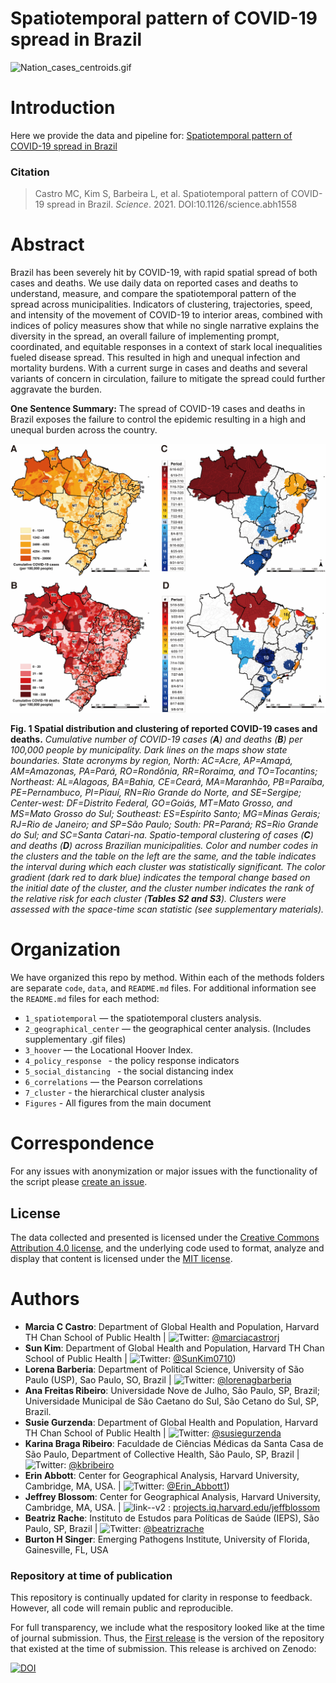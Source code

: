 # Spatiotemporal pattern of COVID-19 spread in Brazil 

 
 ![Nation_cases_centroids.gif](2_geographic_center/gif/Nation_cases_centroids.gif)
 
# Introduction
Here we provide the data and pipeline for: [Spatiotemporal pattern of COVID-19 spread in Brazil](https://science.sciencemag.org/content/early/2021/04/13/science.abh1558)

### Citation

> Castro MC, Kim S, Barbeira L, et al. Spatiotemporal pattern of COVID-19 spread in Brazil. *Science*. 2021. DOI:10.1126/science.abh1558


# Abstract

Brazil has been severely hit by COVID-19, with rapid spatial spread of both cases and deaths. We use daily data on reported cases and deaths to understand, measure, and compare the spatiotemporal pattern of the spread across municipalities. Indicators of clustering, trajectories, speed, and intensity of the movement of COVID-19 to interior areas, combined with indices of policy measures show that while no single narrative explains the diversity in the spread, an overall failure of implementing prompt, coordinated, and equitable responses in a context of stark local inequalities fueled disease spread. This resulted in high and unequal infection and mortality burdens. With a current surge in cases and deaths and several variants of concern in circulation, failure to mitigate the spread could further aggravate the burden.

__One Sentence Summary:__ The spread of COVID-19 cases and deaths in Brazil exposes the failure to control the epidemic resulting in a high and unequal burden across the country.

![Figure 1](figures/Figure1.png "Figure 1")

__Fig. 1 Spatial distribution and clustering of reported COVID-19 cases and deaths.__
*Cumulative number of COVID-19 cases (__A__) and deaths (__B__) per 100,000 people by municipality. Dark lines on the maps show state boundaries. State acronyms by region, North: AC=Acre, AP=Amapá, AM=Amazonas, PA=Pará, RO=Rondônia, RR=Roraima, and TO=Tocantins; Northeast: AL=Alagoas, BA=Bahia, CE=Ceará, MA=Maranhão, PB=Paraíba, PE=Pernambuco, PI=Piauí, RN=Rio Grande do Norte, and SE=Sergipe; Center-west: DF=Distrito Federal, GO=Goiás, MT=Mato Grosso, and MS=Mato Grosso do Sul; Southeast: ES=Espírito Santo; MG=Minas Gerais; RJ=Rio de Janeiro; and SP=São Paulo; South: PR=Paraná; RS=Rio Grande do Sul; and SC=Santa Catari-na. Spatio-temporal clustering of cases (__C__) and deaths (__D__) across Brazilian municipalities. Color and number codes in the clusters and the table on the left are the same, and the table indicates the interval during which each cluster was statistically significant. The color gradient (dark red to dark blue) indicates the temporal change based on the initial date of the cluster, and the cluster number indicates the rank of the relative risk for each cluster (__Tables S2 and S3__). Clusters were assessed with the space-time scan statistic (see supplementary materials).* 



# Organization
We have organized this repo by method. Within each of the methods folders are separate `code`, `data`, and `README.md` files. For additional information see the `README.md` files for each method: 
- `1_spatiotemporal`  — the spatiotemporal clusters analysis.
- `2_geographical_center`  — the geographical center analysis. (Includes supplementary .gif files)
- `3_hoover` —  the Locational Hoover Index.
- `4_policy_response ` - the policy response indicators
- `5_social_distancing ` - the social distancing index
- `6_correlations` — the Pearson correlations
- `7_cluster` - the hierarchical cluster analysis
- `Figures` - All figures from the main document 


# Correspondence
For any issues with anonymization or major issues with the functionality of the script please [create an issue](https://github.com/mcastrolab/Brazil_Covid19_spatiotemporal/issues).



## License
The data collected and presented is licensed under the [Creative Commons Attribution 4.0 license](https://creativecommons.org/licenses/by/4.0/), and the underlying code used to format, analyze and display that content is licensed under the [MIT license](http://opensource.org/licenses/mit-license.php). 


# Authors


- __Marcia C Castro__: Department of Global Health and Population, Harvard TH Chan School of Public Health | ![Twitter](http://i.imgur.com/wWzX9uB.png): [\@marciacastrorj](https://twitter.com/marciacastrorj)
- __Sun Kim__: Department of Global Health and Population, Harvard TH Chan School of Public Health | ![Twitter](http://i.imgur.com/wWzX9uB.png): [\@SunKim0710](https://twitter.com/SunKim0710)) 
- __Lorena Barberia__: Department of Political Science, University of São Paulo (USP), Sao Paulo, SO, Brazil | ![Twitter](http://i.imgur.com/wWzX9uB.png): [\@lorenagbarberia](https://twitter.com/lorenagbarberia) 
- __Ana Freitas Ribeiro__: Universidade Nove de Julho, São Paulo, SP, Brazil; Universidade Municipal de São Caetano do Sul, São Cetano do Sul, SP, Brazil.
- __Susie Gurzenda__: Department of Global Health and Population, Harvard TH Chan School of Public Health | ![Twitter](http://i.imgur.com/wWzX9uB.png): [\@susiegurzenda](https://twitter.com/susiegurzenda)
- __Karina Braga Ribeiro__: Faculdade de Ciências Médicas da Santa Casa de São Paulo, Department of Collective Health, São Paulo, SP, Brazil | ![Twitter](http://i.imgur.com/wWzX9uB.png): [\@kbribeiro](https://twitter.com/kbribeiro)
- __Erin Abbott__: Center for Geographical Analysis, Harvard University, Cambridge, MA, USA. | ![Twitter](http://i.imgur.com/wWzX9uB.png): [\@Erin_Abbott1](https://twitter.com/Erin_Abbott1)) 
- __Jeffrey Blossom__: Center for Geographical Analysis, Harvard University, Cambridge, MA, USA. | ![link--v2](https://user-images.githubusercontent.com/43140693/111211993-742aeb80-85a5-11eb-85b8-a1e2c5102d99.png) : [projects.iq.harvard.edu/jeffblossom](https://projects.iq.harvard.edu/jeffblossom/home)
- __Beatriz Rache__: Instituto de Estudos para Políticas de Saúde (IEPS), São Paulo, SP, Brazil | ![Twitter](http://i.imgur.com/wWzX9uB.png): [\@beatrizrache](https://twitter.com/beatrizrache) 
- __Burton H Singer__: Emerging Pathogens Institute, University of Florida, Gainesville, FL, USA

### Repository at time of publication
This repository is continually updated for clarity in response to feedback. However, all code will remain public and reproducible.

For full transparency, we include what the respository looked like at the time of journal submission. Thus, the [First release](https://github.com/mcastrolab/Brazil_Covid19_spatiotemporal/releases) is the version of the repository that existed at the time of submission. This release is archived on Zenodo:

[![DOI](https://zenodo.org/badge/DOI/10.5281/zenodo.4606715.svg)](https://doi.org/10.5281/zenodo.4606715)